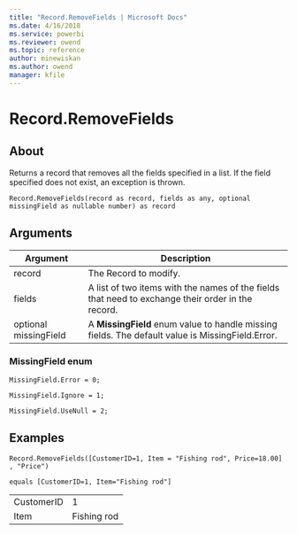 ```yaml
---
title: "Record.RemoveFields | Microsoft Docs"
ms.date: 4/16/2018
ms.service: powerbi
ms.reviewer: owend
ms.topic: reference
author: minewiskan
ms.author: owend
manager: kfile
---
```

# Record.RemoveFields

  
## About  
Returns a record that removes all the fields specified in a list. If the field specified does not exist, an exception is thrown.  
  
```  
Record.RemoveFields(record as record, fields as any, optional missingField as nullable number) as record  
```  
  
## Arguments  
  
|Argument|Description|  
|------------|---------------|  
|record|The Record to modify.|  
|fields|A list of two items with the names of the fields that need to exchange their order in the record.|  
|optional missingField|A **MissingField** enum value to handle missing fields. The default value is MissingField.Error.|  
  
### MissingField enum  
  
```  
MissingField.Error = 0;  
  
MissingField.Ignore = 1;  
  
MissingField.UseNull = 2;  
```  
  
## Examples  
  
```  
Record.RemoveFields([CustomerID=1, Item = "Fishing rod", Price=18.00] , "Price")  
  
equals [CustomerID=1, Item="Fishing rod"]  
```  
  
|||  
|-|-|  
|CustomerID|1|  
|Item|Fishing rod|  
  
